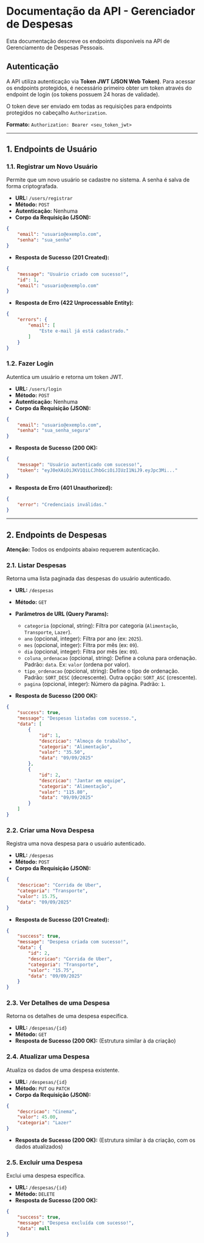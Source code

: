 # Documentação da API - Gerenciador de Despesas

Esta documentação descreve os endpoints disponíveis na API de Gerenciamento de Despesas Pessoais.

## Autenticação

A API utiliza autenticação via **Token JWT (JSON Web Token)**. Para acessar os endpoints protegidos, é necessário primeiro obter um token através do endpoint de login (os tokens possuem 24 horas de validade).

O token deve ser enviado em todas as requisições para endpoints protegidos no cabeçalho `Authorization`.

**Formato:** `Authorization: Bearer <seu_token_jwt>`

---

## 1. Endpoints de Usuário

### 1.1. Registrar um Novo Usuário

Permite que um novo usuário se cadastre no sistema. A senha é salva de forma criptografada.

- **URL:** `/users/registrar`
- **Método:** `POST`
- **Autenticação:** Nenhuma
- **Corpo da Requisição (JSON):**

```json
{
    "email": "usuario@exemplo.com",
    "senha": "sua_senha"
}
```

- **Resposta de Sucesso (201 Created):**

```json
{
    "message": "Usuário criado com sucesso!",
    "id": 1,
    "email": "usuario@exemplo.com"
}
```

- **Resposta de Erro (422 Unprocessable Entity):**

```json
{
    "errors": {
        "email": [
            "Este e-mail já está cadastrado."
        ]
    }
}
```

### 1.2. Fazer Login

Autentica um usuário e retorna um token JWT.

- **URL:** `/users/login`
- **Método:** `POST`
- **Autenticação:** Nenhuma
- **Corpo da Requisição (JSON):**

```json
{
    "email": "usuario@exemplo.com",
    "senha": "sua_senha_segura"
}
```

- **Resposta de Sucesso (200 OK):**

```json
{
    "message": "Usuário autenticado com sucesso!",
    "token": "eyJ0eXAiOiJKV1QiLCJhbGciOiJIUzI1NiJ9.eyJpc3Mi..."
}
```

- **Resposta de Erro (401 Unauthorized):**

```json
{
    "error": "Credenciais inválidas."
}
```

---

## 2. Endpoints de Despesas

**Atenção:** Todos os endpoints abaixo requerem autenticação.

### 2.1. Listar Despesas

Retorna uma lista paginada das despesas do usuário autenticado.

- **URL:** `/despesas`
- **Método:** `GET`
- **Parâmetros de URL (Query Params):**
    - `categoria` (opcional, string): Filtra por categoria (`Alimentação`, `Transporte`, `Lazer`).
    - `ano` (opcional, integer): Filtra por ano (ex: `2025`).
    - `mes` (opcional, integer): Filtra por mês (ex: `09`).
    - `dia` (opcional, integer): Filtra por mês (ex: `09`).
    - `coluna_ordenacao` (opcional, string): Define a coluna para ordenação. Padrão: `data`. Ex: `valor` (ordena por valor).
    - `tipo_ordenacao` (opcional, string): Define o tipo de ordenação. Padrão: `SORT_DESC` (decrescente). Outra opção: `SORT_ASC` (crescente).
    - `pagina` (opcional, integer): Número da página. Padrão: `1`.

- **Resposta de Sucesso (200 OK):**

```json
{
    "success": true,
    "message": "Despesas listadas com sucesso.",
    "data": [
        {
            "id": 1,
            "descricao": "Almoço de trabalho",
            "categoria": "Alimentação",
            "valor": "35.50",
            "data": "09/09/2025"
        },
        {
            "id": 2,
            "descricao": "Jantar em equipe",
            "categoria": "Alimentação",
            "valor": "115.80",
            "data": "09/09/2025"
        }
    ]
}
```

### 2.2. Criar uma Nova Despesa

Registra uma nova despesa para o usuário autenticado.

- **URL:** `/despesas`
- **Método:** `POST`
- **Corpo da Requisição (JSON):**

```json
{
    "descricao": "Corrida de Uber",
    "categoria": "Transporte",
    "valor": 15.75,
    "data": "09/09/2025"
}
```
- **Resposta de Sucesso (201 Created):**

```json
{
    "success": true,
    "message": "Despesa criada com sucesso!",
    "data": {
        "id": 2,
        "descricao": "Corrida de Uber",
        "categoria": "Transporte",
        "valor": "15.75",
        "data": "09/09/2025"
    }
}
```

### 2.3. Ver Detalhes de uma Despesa

Retorna os detalhes de uma despesa específica.

- **URL:** `/despesas/{id}`
- **Método:** `GET`
- **Resposta de Sucesso (200 OK):** (Estrutura similar à da criação)

### 2.4. Atualizar uma Despesa

Atualiza os dados de uma despesa existente.

- **URL:** `/despesas/{id}`
- **Método:** `PUT` ou `PATCH`
- **Corpo da Requisição (JSON):**

```json
{
    "descricao": "Cinema",
    "valor": 45.00,
    "categoria": "Lazer"
}
```
- **Resposta de Sucesso (200 OK):** (Estrutura similar à da criação, com os dados atualizados)

### 2.5. Excluir uma Despesa

Exclui uma despesa específica.

- **URL:** `/despesas/{id}`
- **Método:** `DELETE`
- **Resposta de Sucesso (200 OK):**

```json
{
    "success": true,
    "message": "Despesa excluída com sucesso!",
    "data": null
}
```
